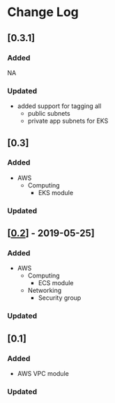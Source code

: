 # Change Log

## [0.3.1]
### Added
NA
### Updated 
- added support for tagging all
  - public subnets
  - private app subnets
 for EKS 
    
## [0.3]
### Added
- AWS 
  - Computing 
    - EKS module

### Updated

## [[0.2](https://github.com/polganesh/terraform-modules/compare/0.1...0.2)] - 2019-05-25]
### Added
- AWS 
  - Computing 
    - ECS module
  - Networking 
    - Security group

### Updated 

## [0.1]
### Added
- AWS VPC module

### Updated 
